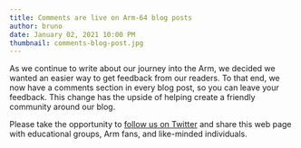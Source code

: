 ```yaml
---
title: Comments are live on Arm-64 blog posts
author: bruno
date: January 02, 2021 10:00 PM
thumbnail: comments-blog-post.jpg
---
```


As we continue to write about our journey into the Arm, we decided we wanted an easier way to get feedback from our readers. To that end, we now have a comments section in every blog post, so you can leave your feedback. This change has the upside of helping create a friendly community around our blog.
  
Please take the opportunity to [follow us on Twitter](https://twitter.com/fosshostorg) and share this web page with educational groups, Arm fans, and like-minded individuals. 
